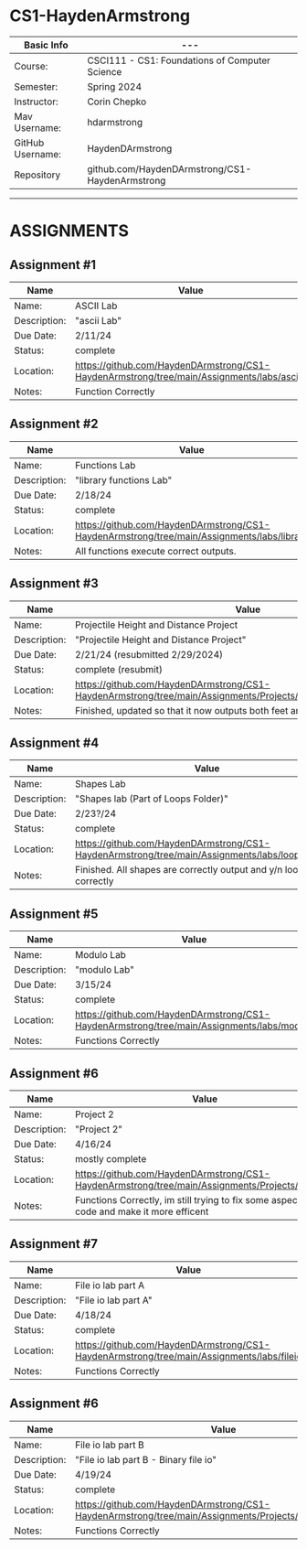 # CS1-HaydenArmstrong

| Basic Info | --- |
| --- | ---|
| Course: | CSCI111 - CS1: Foundations of Computer Science |
| Semester: | Spring 2024 |
| Instructor: | Corin Chepko |
| Mav Username: | hdarmstrong |
| GitHub Username: | HaydenDArmstrong |
| Repository | github.com/HaydenDArmstrong/CS1-HaydenArmstrong |

_______________________________________________________________________________________________________________

# ASSIGNMENTS

## Assignment #1
| Name | Value |
| --- | --- |
| Name: | ASCII Lab |
| Description: | "ascii Lab" |
| Due Date: | 2/11/24 |
| Status: | complete |
| Location: | https://github.com/HaydenDArmstrong/CS1-HaydenArmstrong/tree/main/Assignments/labs/ascii1|
| Notes: | Function Correctly|

## Assignment #2
| Name | Value |
| --- | --- |
| Name: | Functions Lab |
| Description: | "library functions Lab" |
| Due Date: | 2/18/24 |
| Status: | complete |
| Location: | https://github.com/HaydenDArmstrong/CS1-HaydenArmstrong/tree/main/Assignments/labs/library|
| Notes: | All functions execute correct outputs.|

## Assignment #3
| Name | Value |
| --- | --- |
| Name: | Projectile Height and Distance Project |
| Description: | "Projectile Height and Distance Project" |
| Due Date: | 2/21/24 (resubmitted 2/29/2024) |
| Status: | complete (resubmit) |
| Location: |https://github.com/HaydenDArmstrong/CS1-HaydenArmstrong/tree/main/Assignments/Projects/ProjectileHeightandDistance|
| Notes: | Finished, updated so that it now outputs both feet and meter result |

## Assignment #4
| Name | Value |
| --- | --- |
| Name: | Shapes Lab |
| Description: | "Shapes lab (Part of Loops Folder)" |
| Due Date: | 2/23?/24 |
| Status: | complete |
| Location: |https://github.com/HaydenDArmstrong/CS1-HaydenArmstrong/tree/main/Assignments/labs/loops/shapes|
| Notes: | Finished. All shapes are correctly output and y/n loop works correctly |

## Assignment #5
| Name | Value |
| --- | --- |
| Name: | Modulo Lab |
| Description: | "modulo Lab" |
| Due Date: | 3/15/24 |
| Status: | complete |
| Location: | https://github.com/HaydenDArmstrong/CS1-HaydenArmstrong/tree/main/Assignments/labs/modulo|
| Notes: | Functions Correctly |

## Assignment #6
| Name | Value |
| --- | --- |
| Name: | Project 2 |
| Description: | "Project 2" |
| Due Date: | 4/16/24 |
| Status: | mostly complete |
| Location: | https://github.com/HaydenDArmstrong/CS1-HaydenArmstrong/tree/main/Assignments/Projects/Project2|
| Notes: | Functions Correctly, im still trying to fix some aspects of the code and make it more efficent |

## Assignment #7
| Name | Value |
| --- | --- |
| Name: | File io lab part A |
| Description: | "File io lab part A" |
| Due Date: | 4/18/24 |
| Status: | complete |
| Location: | https://github.com/HaydenDArmstrong/CS1-HaydenArmstrong/tree/main/Assignments/labs/fileio|
| Notes: | Functions Correctly |

## Assignment #6
| Name | Value |
| --- | --- |
| Name: | File io lab part B |
| Description: | "File io lab part B - Binary file io" |
| Due Date: | 4/19/24 |
| Status: | complete |
| Location: | https://github.com/HaydenDArmstrong/CS1-HaydenArmstrong/tree/main/Assignments/Projects/labs/fileio_binary|
| Notes: | Functions Correctly |